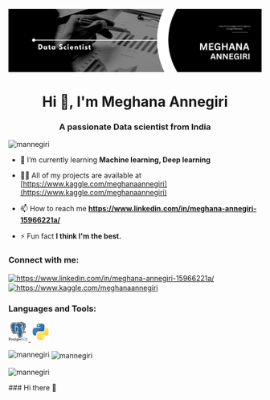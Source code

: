 ![logo](https://github.com/Mannegiri/Mannegiri/blob/main/LinkedIn%20Banner%20(1).png)
<h1 align="center">Hi 👋, I'm Meghana Annegiri</h1>
<h3 align="center">A passionate Data scientist from India</h3>

<p align="left"> <img src="https://komarev.com/ghpvc/?username=mannegiri&label=Profile%20views&color=0e75b6&style=flat" alt="mannegiri" /> </p>

- 🌱 I’m currently learning **Machine learning, Deep learning**

- 👨‍💻 All of my projects are available at [https://www.kaggle.com/meghanaannegiri](https://www.kaggle.com/meghanaannegiri)

- 📫 How to reach me **https://www.linkedin.com/in/meghana-annegiri-15966221a/**

- ⚡ Fun fact **I think I'm the best.**

<h3 align="left">Connect with me:</h3>
<p align="left">
<a href="https://linkedin.com/in/https://www.linkedin.com/in/meghana-annegiri-15966221a/" target="blank"><img align="center" src="https://raw.githubusercontent.com/rahuldkjain/github-profile-readme-generator/master/src/images/icons/Social/linked-in-alt.svg" alt="https://www.linkedin.com/in/meghana-annegiri-15966221a/" height="30" width="40" /></a>
<a href="https://kaggle.com/https://www.kaggle.com/meghanaannegiri" target="blank"><img align="center" src="https://raw.githubusercontent.com/rahuldkjain/github-profile-readme-generator/master/src/images/icons/Social/kaggle.svg" alt="https://www.kaggle.com/meghanaannegiri" height="30" width="40" /></a>
</p>

<h3 align="left">Languages and Tools:</h3>
<p align="left"> <a href="https://www.postgresql.org" target="_blank" rel="noreferrer"> <img src="https://raw.githubusercontent.com/devicons/devicon/master/icons/postgresql/postgresql-original-wordmark.svg" alt="postgresql" width="40" height="40"/> </a> <a href="https://www.python.org" target="_blank" rel="noreferrer"> <img src="https://raw.githubusercontent.com/devicons/devicon/master/icons/python/python-original.svg" alt="python" width="40" height="40"/> </a> </p>

<p><img align="left" src="https://github-readme-stats.vercel.app/api/top-langs?username=mannegiri&show_icons=true&locale=en&layout=compact" alt="mannegiri" /></p>

<p>&nbsp;<img align="center" src="https://github-readme-stats.vercel.app/api?username=mannegiri&show_icons=true&locale=en" alt="mannegiri" /></p>

<p><img align="center" src="https://github-readme-streak-stats.herokuapp.com/?user=mannegiri&" alt="mannegiri" /></p>
### Hi there 👋

<!--
**Mannegiri/Mannegiri** is a ✨ _special_ ✨ repository because its `README.md` (this file) appears on your GitHub profile.

Here are some ideas to get you started:

- 🔭 I’m currently working on ...
- 🌱 I’m currently learning ...
- 👯 I’m looking to collaborate on ...
- 🤔 I’m looking for help with ...
- 💬 Ask me about ...
- 📫 How to reach me: ...
- 😄 Pronouns: ...
- ⚡ Fun fact: ...
-->

